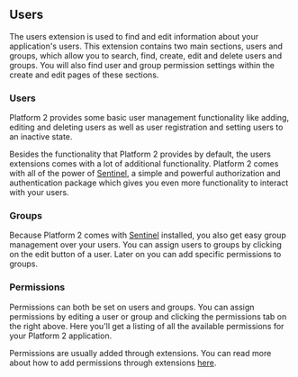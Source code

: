 ## Users

The users extension is used to find and edit information about your application's users. This extension contains two main sections, users and groups, which allow you to search, find, create, edit and delete users and groups. You will also find user and group permission settings within the create and edit pages of these sections.

### Users

Platform 2 provides some basic user management functionality like adding, editing and deleting users as well as user registration and setting users to an inactive state.

Besides the functionality that Platform 2 provides by default, the users extensions comes with a lot of additional functionality. Platform 2 comes with all of the power of [Sentinel](https://cartalyst.com/manual/sentinel), a simple and powerful authorization and authentication package which gives you even more functionality to interact with your users.

### Groups

Because Platform 2 comes with [Sentinel](https://cartalyst.com/manual/sentinel) installed, you also get easy group management over your users. You can assign users to groups by clicking on the edit button of a user. Later on you can add specific permissions to groups.

### Permissions

Permissions can both be set on users and groups. You can assign permissions by editing a user or group and clicking the permissions tab on the right above. Here you'll get a listing of all the available permissions for your Platform 2 application.

Permissions are usually added through extensions. You can read more about how to add permissions through extensions [here](#configuring-extensions).
